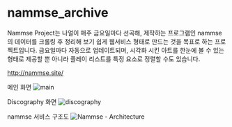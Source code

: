 # nammse_archive

Nammse Project는 나얼이 매주 금요일마다 선곡해, 제작하는 프로그램인 nammse의 데이터를 크롤링 후 정리해 보기 쉽게 웹서비스 형태로 만드는 것을 목표로 하는 프로젝트입니다. 금요일마다 자동으로 업데이트되며, 시각화 시킨 아트를 한눈에 볼 수 있는 형태로 제공할 뿐 아니라 플레이 리스트를 특정 요소로 정렬할 수도 있습니다.

http://nammse.site/


메인 화면
![main](https://github.com/naulbaragi/nammse_archive/assets/108186606/00373374-9cca-45a3-bab9-f43d28480ec0)


Discography 화면
![discography](https://github.com/naulbaragi/nammse_archive/assets/108186606/e1dcbe5b-4c01-4bbc-9660-90f5e980ba98)

nammse 서비스 구조도
![Nammse - Architecture](https://github.com/naulbaragi/nammse_archive/assets/108186606/f90b16b4-767c-4ce4-a070-a2dd7f31dd4b)


